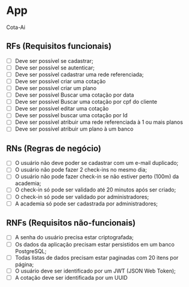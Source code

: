 # App

Cota-Ai

## RFs (Requisitos funcionais)

- [ ] Deve ser possível se cadastrar;
- [ ] Deve ser possível se autenticar;
- [ ] Deve ser possível cadastrar uma rede referenciada;
- [ ] Deve ser possível criar uma cotação
- [ ] Deve ser possível criar um plano
- [ ] Deve ser possível Buscar uma cotação por data
- [ ] Deve ser possível Buscar uma cotação por cpf do cliente
- [ ] Deve ser possível editar uma cotação
- [ ] Deve ser possível buscar uma cotação por Id
- [ ] Deve ser possível atribuir uma rede referenciada à 1 ou mais planos
- [ ] Deve ser possível atribuir um plano à um banco
## RNs (Regras de negócio)

- [ ] O usuário não deve poder se cadastrar com um e-mail duplicado;
- [ ] O usuário não pode fazer 2 check-ins no mesmo dia;
- [ ] O usuário não pode fazer check-in se não estiver perto (100m) da academia;
- [ ] O check-in só pode ser validado até 20 minutos após ser criado;
- [ ] O check-in só pode ser validado por administradores;
- [ ] A academia só pode ser cadastrada por administradores;

## RNFs (Requisitos não-funcionais)

- [ ] A senha do usuário precisa estar criptografada;
- [ ] Os dados da aplicação precisam estar persistidos em um banco PostgreSQL;
- [ ] Todas listas de dados precisam estar paginadas com 20 itens por página;
- [ ] O usuário deve ser identificado por um JWT (JSON Web Token);
- [ ] A cotação deve ser identificada por um UUID